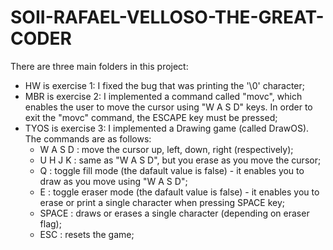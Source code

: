 
 SOII-RAFAEL-VELLOSO-THE-GREAT-CODER
 ==============================

There are three main folders in this project:

* HW is exercise 1: I fixed the bug that was printing the '\0' character;
* MBR is exercise 2: I implemented a command called "movc", which enables
  the user to move the cursor using "W A S D" keys. In order to exit the "movc"
  command, the ESCAPE key must be pressed;
* TYOS is exercise 3: I implemented a Drawing game (called DrawOS). The commands are as follows:
  - W A S D : move the cursor up, left, down, right (respectively);
  - U H J K : same as "W A S D", but you erase as you move the cursor;
  - Q : toggle fill mode (the dafault value is false) - it enables you to draw as you move using "W A S D";
  - E : toggle eraser mode (the dafault value is false) - it enables you to erase or print a single character when pressing SPACE key;
  - SPACE : draws or erases a single character (depending on eraser flag);
  - ESC : resets the game;
